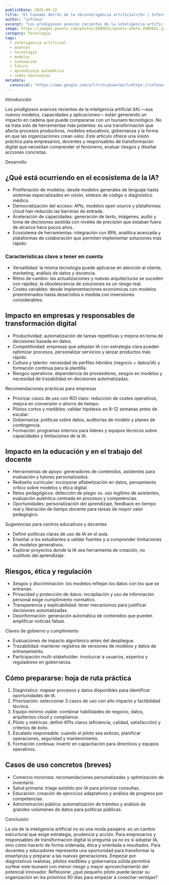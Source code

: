 ```yaml
---
publishDate: 2025-09-12
title: "El tsunami detrás de la <b>inteligencia artificial</b> | Información del Noroeste de Gran Canaria"
author: "infrony"
excerpt: "Los prodigiosos avances recientes de la inteligencia artificial están transformando empresas, aulas y políticas públicas: entender su alcance y prepararse es una prioridad para líderes y docentes."
image: https://images.pexels.com/photos/2085831/pexels-photo-2085831.jpeg
category: Tecnología
tags:
  - inteligencia artificial
  - avances
  - tecnología
  - modelos
  - innovación
  - futuro
  - aprendizaje automático
  - redes neuronales
metadata:
  canonical: "https://www.google.com/url?rct=j&sa=t&url=https://infonortedigital.com/art/185140/el-tsunami-detras-de-la-inteligencia-artificial&ct=ga&cd=CAIyHDdlZmI2YWE1YjUxZDE4MjY6Y29tOmVzOlVTOlI&usg=AOvVaw0KqELdv28OBkNKYynWCTXz"
---
```


Introducción

Los prodigiosos avances recientes de la inteligencia artificial (IA) —sus nuevos modelos, capacidades y aplicaciones— están generando un impacto en cadena que puede compararse con un tsunami tecnológico. No se trata solo de herramientas más potentes: es una transformación que afecta procesos productivos, modelos educativos, gobernanza y la forma en que las organizaciones crean valor. Este artículo ofrece una visión práctica para empresarios, docentes y responsables de transformación digital que necesitan comprender el fenómeno, evaluar riesgos y diseñar acciones concretas.

Desarrollo

## ¿Qué está ocurriendo en el ecosistema de la IA?

- Proliferación de modelos: desde modelos generales de lenguaje hasta sistemas especializados en visión, síntesis de código o diagnóstico médico.
- Democratización del acceso: APIs, modelos open source y plataformas cloud han reducido las barreras de entrada.
- Aceleración de capacidades: generación de texto, imágenes, audio y toma de decisiones asistida con niveles de precisión que estaban fuera de alcance hace pocos años.
- Ecosistema de herramientas: integración con RPA, analítica avanzada y plataformas de colaboración que permiten implementar soluciones más rápido.

### Características clave a tener en cuenta
- Versatilidad: la misma tecnología puede aplicarse en atención al cliente, marketing, análisis de datos y docencia.
- Ritmo de cambio: las actualizaciones y nuevas arquitecturas se suceden con rapidez; la obsolescencia de soluciones es un riesgo real.
- Costes variables: desde implementaciones económicas con modelos preentrenados hasta desarrollos a medida con inversiones considerables.

## Impacto en empresas y responsables de transformación digital

- Productividad: automatización de tareas repetitivas y mejora en toma de decisiones basada en datos.
- Competitividad: empresas que adoptan IA con estrategia clara pueden optimizar procesos, personalizar servicios y lanzar productos más rápido.
- Cultura y talento: necesidad de perfiles híbridos (negocio + datos/IA) y formación continua para la plantilla.
- Riesgos operativos: dependencia de proveedores, sesgos en modelos y necesidad de trazabilidad en decisiones automatizadas.

Recomendaciones prácticas para empresas
- Priorizar casos de uso con ROI claro: reducción de costes operativos, mejora en conversión o ahorro de tiempo.
- Pilotos cortos y medibles: validar hipótesis en 8–12 semanas antes de escalar.
- Gobernanza: políticas sobre datos, auditorías de modelo y planes de contingencia.
- Formación: programas internos para líderes y equipos técnicos sobre capacidades y limitaciones de la IA.

## Impacto en la educación y en el trabajo del docente

- Herramientas de apoyo: generadores de contenidos, asistentes para evaluación y tutores personalizados.
- Rediseño curricular: incorporar alfabetización en datos, pensamiento crítico sobre modelos y ética digital.
- Retos pedagógicos: detección de plagio vs. uso legítimo de asistentes, evaluación auténtica centrada en procesos y competencias.
- Oportunidades: personalización del aprendizaje, feedback en tiempo real y liberación de tiempo docente para tareas de mayor valor pedagógico.

Sugerencias para centros educativos y docentes
- Definir políticas claras de uso de IA en el aula.
- Enseñar a los estudiantes a validar fuentes y a comprender limitaciones de modelos generativos.
- Explorar proyectos donde la IA sea herramienta de creación, no sustituto del aprendizaje.

## Riesgos, ética y regulación

- Sesgos y discriminación: los modelos reflejan los datos con los que se entrenan.
- Privacidad y protección de datos: recopilación y uso de información personal exige cumplimiento normativo.
- Transparencia y explicabilidad: tener mecanismos para justificar decisiones automatizadas.
- Desinformación: generación automática de contenidos que pueden amplificar noticias falsas.

Claves de gobierno y cumplimiento
- Evaluaciones de impacto algorítmico antes del despliegue.
- Trazabilidad: mantener registros de versiones de modelos y datos de entrenamiento.
- Participación multi-stakeholder: involucrar a usuarios, expertos y reguladores en gobernanza.

## Cómo prepararse: hoja de ruta práctica

1. Diagnóstico: mapear procesos y datos disponibles para identificar oportunidades de IA.
2. Priorización: seleccionar 3 casos de uso con alto impacto y factibilidad técnica.
3. Equipo mínimo viable: combinar habilidades de negocio, datos, arquitectos cloud y compliance.
4. Piloto y métricas: definir KPIs claros (eficiencia, calidad, satisfacción) y criterios de éxito.
5. Escalado responsable: cuando el piloto sea exitoso, planificar operaciones, seguridad y mantenimiento.
6. Formación continua: invertir en capacitación para directivos y equipos operativos.

## Casos de uso concretos (breves)

- Comercio minorista: recomendaciones personalizadas y optimización de inventario.
- Salud primaria: triage asistido por IA para priorizar consultas.
- Educación: creación de ejercicios adaptativos y análisis de progreso por competencias.
- Administración pública: automatización de trámites y análisis de grandes volúmenes de datos para políticas públicas.

Conclusión

La ola de la inteligencia artificial no es una moda pasajera: es un cambio estructural que exige estrategia, prudencia y acción. Para empresarios y responsables de transformación digital la pregunta ya no es si adoptar IA, sino cómo hacerlo de forma ordenada, ética y orientada a resultados. Para docentes y educadores representa una oportunidad para transformar la enseñanza y preparar a las nuevas generaciones. Empezar por diagnósticos realistas, pilotos medibles y gobernanza sólida permitirá surfear este tsunami con menor riesgo y mayor aprovechamiento del potencial innovador. Reflexione: ¿qué pequeño piloto puede lanzar su organización en los próximos 90 días para empezar a cosechar ventajas?